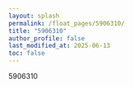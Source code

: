 ```yaml
---
layout: splash
permalink: /float_pages/5906310/
title: "5906310"
author_profile: false
last_modified_at: 2025-06-13
toc: false
---
```

 
5906310
